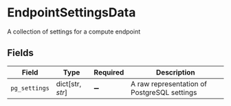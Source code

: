 # EndpointSettingsData

A collection of settings for a compute endpoint


## Fields

| Field                                       | Type                                        | Required                                    | Description                                 |
| ------------------------------------------- | ------------------------------------------- | ------------------------------------------- | ------------------------------------------- |
| `pg_settings`                               | dict[str, *str*]                            | :heavy_minus_sign:                          | A raw representation of PostgreSQL settings |